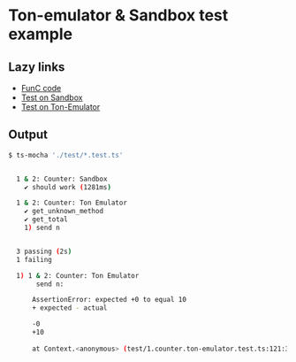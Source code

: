 

# Ton-emulator & Sandbox test example 


## Lazy links

- [FunC code](https://github.com/kalloc/ton-emulator-test/blob/master/func/1.counter/code.fc) 
- [Test on Sandbox](https://github.com/kalloc/ton-emulator-test/blob/master/test/1.counter.sandbox.test.ts)
- [Test on Ton-Emulator](https://github.com/kalloc/ton-emulator-test/blob/master/test/1.counter.ton-emulator.test.ts#L90-L117)

## Output

```bash
$ ts-mocha './test/*.test.ts'


  1 & 2: Counter: Sandbox
    ✔ should work (1281ms)

  1 & 2: Counter: Ton Emulator
    ✔ get_unknown_method
    ✔ get_total
    1) send n


  3 passing (2s)
  1 failing

  1) 1 & 2: Counter: Ton Emulator
       send n:

      AssertionError: expected +0 to equal 10
      + expected - actual

      -0
      +10
      
      at Context.<anonymous> (test/1.counter.ton-emulator.test.ts:121:33)

```
